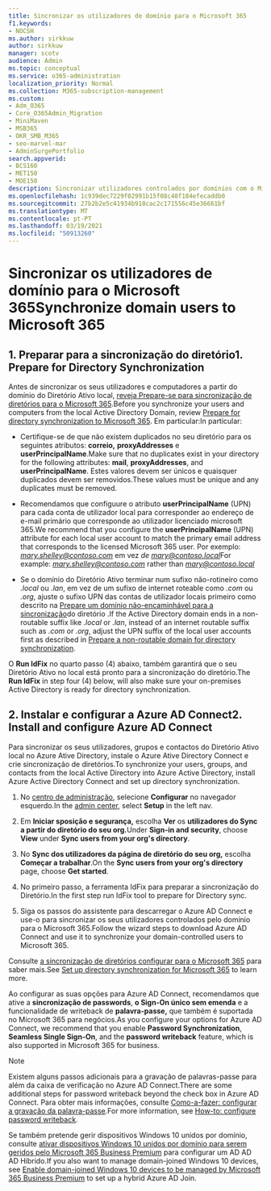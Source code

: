 ```yaml
---
title: Sincronizar os utilizadores de domínio para o Microsoft 365
f1.keywords:
- NOCSH
ms.author: sirkkuw
author: sirkkuw
manager: scotv
audience: Admin
ms.topic: conceptual
ms.service: o365-administration
localization_priority: Normal
ms.collection: M365-subscription-management
ms.custom:
- Adm_O365
- Core_O365Admin_Migration
- MiniMaven
- MSB365
- OKR_SMB_M365
- seo-marvel-mar
- AdminSurgePortfolio
search.appverid:
- BCS160
- MET150
- MOE150
description: Sincronizar utilizadores controlados por domínios com o Microsoft 365 para o negócio.
ms.openlocfilehash: 1c939dec7229f02991b15f08c48f184efecaddb0
ms.sourcegitcommit: 27b2b2e5c41934b918cac2c171556c45e36661bf
ms.translationtype: MT
ms.contentlocale: pt-PT
ms.lasthandoff: 03/19/2021
ms.locfileid: "50913260"
---
```

# <a name="synchronize-domain-users-to-microsoft-365"></a><span data-ttu-id="8cc0a-103">Sincronizar os utilizadores de domínio para o Microsoft 365</span><span class="sxs-lookup"><span data-stu-id="8cc0a-103">Synchronize domain users to Microsoft 365</span></span>

## <a name="1-prepare-for-directory-synchronization"></a><span data-ttu-id="8cc0a-104">1. Preparar para a sincronização do diretório</span><span class="sxs-lookup"><span data-stu-id="8cc0a-104">1. Prepare for Directory Synchronization</span></span> 

<span data-ttu-id="8cc0a-105">Antes de sincronizar os seus utilizadores e computadores a partir do domínio do Diretório Ativo local, [reveja Prepare-se para sincronização de diretórios para o Microsoft 365](../enterprise/prepare-for-directory-synchronization.md).</span><span class="sxs-lookup"><span data-stu-id="8cc0a-105">Before you synchronize your users and computers from the local Active Directory Domain, review [Prepare for directory synchronization to Microsoft 365](../enterprise/prepare-for-directory-synchronization.md).</span></span> <span data-ttu-id="8cc0a-106">Em particular:</span><span class="sxs-lookup"><span data-stu-id="8cc0a-106">In particular:</span></span>

   - <span data-ttu-id="8cc0a-107">Certifique-se de que não existem duplicados no seu diretório para os seguintes atributos: **correio,** **proxyAddresses** e **userPrincipalName**.</span><span class="sxs-lookup"><span data-stu-id="8cc0a-107">Make sure that no duplicates exist in your directory for the following attributes: **mail**, **proxyAddresses**, and **userPrincipalName**.</span></span> <span data-ttu-id="8cc0a-108">Estes valores devem ser únicos e quaisquer duplicados devem ser removidos.</span><span class="sxs-lookup"><span data-stu-id="8cc0a-108">These values must be unique and any duplicates must be removed.</span></span>
   
   - <span data-ttu-id="8cc0a-109">Recomendamos que configuure o atributo **userPrincipalName** (UPN) para cada conta de utilizador local para corresponder ao endereço de e-mail primário que corresponde ao utilizador licenciado microsoft 365.</span><span class="sxs-lookup"><span data-stu-id="8cc0a-109">We recommend that you configure the **userPrincipalName** (UPN) attribute for each local user account to match the primary email address that corresponds to the licensed Microsoft 365 user.</span></span> <span data-ttu-id="8cc0a-110">Por exemplo: *mary.shelley@contoso.com* em vez *de mary@contoso.local*</span><span class="sxs-lookup"><span data-stu-id="8cc0a-110">For example: *mary.shelley@contoso.com* rather than *mary@contoso.local*</span></span>
   
   - <span data-ttu-id="8cc0a-111">Se o domínio do Diretório Ativo terminar num sufixo não-rotineiro como *.local* ou *.lan*, em vez de um sufixo de internet roteable como *.com* ou *.org*, ajuste o sufixo UPN das contas de utilizador locais primeiro como descrito na [Prepare um domínio não-encaminhável para a sincronização](../enterprise/prepare-a-non-routable-domain-for-directory-synchronization.md)do diretório .</span><span class="sxs-lookup"><span data-stu-id="8cc0a-111">If the Active Directory domain ends in a non-routable suffix like *.local* or *.lan*, instead of an internet routable suffix such as *.com* or *.org*, adjust the UPN suffix of the local user accounts first as described in [Prepare a non-routable domain for directory synchronization](../enterprise/prepare-a-non-routable-domain-for-directory-synchronization.md).</span></span> 

<span data-ttu-id="8cc0a-112">O **Run IdFix** no quarto passo (4) abaixo, também garantirá que o seu Diretório Ativo no local está pronto para a sincronização do diretório.</span><span class="sxs-lookup"><span data-stu-id="8cc0a-112">The **Run IdFix** in step four (4) below, will also make sure your on-premises Active Directory is ready for directory synchronization.</span></span>

## <a name="2-install-and-configure-azure-ad-connect"></a><span data-ttu-id="8cc0a-113">2. Instalar e configurar a Azure AD Connect</span><span class="sxs-lookup"><span data-stu-id="8cc0a-113">2. Install and configure Azure AD Connect</span></span>

<span data-ttu-id="8cc0a-114">Para sincronizar os seus utilizadores, grupos e contactos do Diretório Ativo local no Azure Ative Directory, instale o Azure Ative Directory Connect e crie sincronização de diretórios.</span><span class="sxs-lookup"><span data-stu-id="8cc0a-114">To synchronize your users, groups, and contacts from the local Active Directory into Azure Active Directory, install Azure Active Directory Connect and set up directory synchronization.</span></span> 

 1. <span data-ttu-id="8cc0a-115">No [centro de administração](https://go.microsoft.com/fwlink/p/?linkid=2024339), selecione **Configurar** no navegador esquerdo.</span><span class="sxs-lookup"><span data-stu-id="8cc0a-115">In the [admin center](https://go.microsoft.com/fwlink/p/?linkid=2024339), select **Setup** in the left nav.</span></span>

 2. <span data-ttu-id="8cc0a-116">Em **Iniciar sposição e segurança,** escolha **Ver** os **utilizadores do Sync a partir do diretório do seu org.**</span><span class="sxs-lookup"><span data-stu-id="8cc0a-116">Under **Sign-in and security**, choose **View**  under **Sync users from your org's directory**.</span></span>

 3. <span data-ttu-id="8cc0a-117">No **Sync dos utilizadores da página de diretório do seu org,** escolha **Começar a trabalhar**.</span><span class="sxs-lookup"><span data-stu-id="8cc0a-117">On the **Sync users from your org's directory** page, choose **Get started**.</span></span>

 4. <span data-ttu-id="8cc0a-118">No primeiro passo, a ferramenta IdFix para preparar a sincronização do Diretório.</span><span class="sxs-lookup"><span data-stu-id="8cc0a-118">In the first step  run IdFix tool to prepare for Directory sync.</span></span>

 5. <span data-ttu-id="8cc0a-119">Siga os passos do assistente para descarregar o Azure AD Connect e use-o para sincronizar os seus utilizadores controlados pelo domínio para o Microsoft 365.</span><span class="sxs-lookup"><span data-stu-id="8cc0a-119">Follow the wizard steps to download Azure AD Connect and use it to synchronize your domain-controlled users to Microsoft 365.</span></span>


<span data-ttu-id="8cc0a-120">Consulte [a sincronização de diretórios configurar para o Microsoft 365](../enterprise/set-up-directory-synchronization.md) para saber mais.</span><span class="sxs-lookup"><span data-stu-id="8cc0a-120">See [Set up directory synchronization for Microsoft 365](../enterprise/set-up-directory-synchronization.md) to learn more.</span></span>

<span data-ttu-id="8cc0a-121">Ao configurar as suas opções para Azure AD Connect, recomendamos que ative a **sincronização de passwords**, **o Sign-On único sem emenda** e a funcionalidade de writeback de **palavra-passe,** que também é suportada no Microsoft 365 para negócios.</span><span class="sxs-lookup"><span data-stu-id="8cc0a-121">As you configure your options for Azure AD Connect, we recommend that you enable **Password Synchronization**, **Seamless Single Sign-On**, and the **password writeback** feature, which is also supported in Microsoft 365 for business.</span></span>

> [!NOTE]
> <span data-ttu-id="8cc0a-122">Existem alguns passos adicionais para a gravação de palavras-passe para além da caixa de verificação no Azure AD Connect.</span><span class="sxs-lookup"><span data-stu-id="8cc0a-122">There are some additional steps for password writeback beyond the check box in Azure AD Connect.</span></span> <span data-ttu-id="8cc0a-123">Para obter mais informações, consulte [Como-a-fazer: configurar a gravação da palavra-passe](/azure/active-directory/authentication/howto-sspr-writeback).</span><span class="sxs-lookup"><span data-stu-id="8cc0a-123">For more information, see [How-to: configure password writeback](/azure/active-directory/authentication/howto-sspr-writeback).</span></span> 

<span data-ttu-id="8cc0a-124">Se também pretende gerir dispositivos Windows 10 unidos por domínio, consulte [ativar dispositivos Windows 10 unidos por domínio para serem geridos pelo Microsoft 365 Business Premium](manage-windows-devices.md) para configurar um AD AD AD Híbrido.</span><span class="sxs-lookup"><span data-stu-id="8cc0a-124">If you also want to manage domain-joined Windows 10 devices, see [Enable domain-joined Windows 10 devices to be managed by Microsoft 365 Business Premium](manage-windows-devices.md) to set up a hybrid Azure AD Join.</span></span>